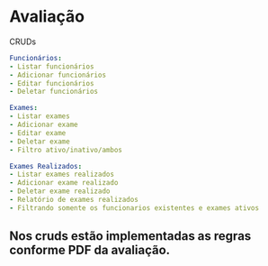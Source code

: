 # Avaliação
CRUDs 

```yaml
Funcionários:
- Listar funcionários
- Adicionar funcionários
- Editar funcionários
- Deletar funcionários
```
```yaml
Exames:
- Listar exames
- Adicionar exame
- Editar exame
- Deletar exame
- Filtro ativo/inativo/ambos
```
```yaml
Exames Realizados: 
- Listar exames realizados
- Adicionar exame realizado
- Deletar exame realizado
- Relatório de exames realizados
- Filtrando somente os funcionarios existentes e exames ativos
```

## Nos cruds estão implementadas as regras conforme PDF da avaliação.
